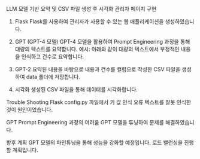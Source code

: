 LLM 모델 기반 요약 및 CSV 파일 생성 후 시각화
관리자 페이지 구현
1. Flask
Flask를 사용하여 관리자가 사용할 수 있는 웹 애플리케이션을 생성하였습니다.
2. GPT (GPT-4 모델)
GPT-4 모델을 활용하여 Prompt Engineering 과정을 통해 대량의 텍스트를 요약합니다.
예시: 아래와 같이 대량의 텍스트에서 부정적인 내용을 인식하고 건수로 요약합니다.

3. GPT-2
요약된 내용을 바탕으로 내용과 건수를 컬럼으로 작성한 CSV 파일을 생성하여 data 폴더에 저장합니다.

4. 시각화
생성된 CSV 파일을 통해 데이터를 시각화합니다.

Trouble Shooting
Flask config.py 파일에서 키 값 인식 오류
텍스트를 잘못 인식한 것이 원인이었습니다.

GPT Prompt Engineering 과정의 어려움
GPT 모델을 튜닝하여 문제를 해결하였습니다.

향후 계획
GPT 모델의 파인튜닝을 통해 성능을 강화할 예정입니다.
로드 밸런싱을 진행할 계획입니다.
